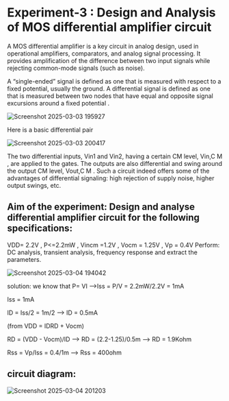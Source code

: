 # Experiment-3 : Design and Analysis of MOS differential amplifier circuit
A MOS differential amplifier is a key circuit in analog design, used in operational amplifiers, comparators, and analog signal processing. It provides amplification of the difference between two input signals while rejecting common-mode signals (such as noise).

A “single-ended” signal is defined as one that is measured with respect to a fixed potential, usually the
ground. A differential signal is defined as one that is measured between two nodes that
have equal and opposite signal excursions around a fixed potential .  

![Screenshot 2025-03-03 195927](https://github.com/user-attachments/assets/dbdc7334-4b72-469b-873c-d8123b582256)

Here is a basic differential pair

![Screenshot 2025-03-03 200417](https://github.com/user-attachments/assets/7d213267-955f-45a9-994c-d0c76716bb2c)

The two differential inputs, Vin1 and Vin2, having a certain CM level, Vin,C M , are applied to the gates. The
outputs are also differential and swing around the output CM level, Vout,C M .
Such a circuit indeed offers
some of the advantages of differential signaling: high rejection of supply noise, higher output swings, etc.

## Aim of the experiment: Design and analyse differential amplifier circuit for the following specifications:
VDD= 2.2V , P<=2.2mW , Vincm =1.2V , Vocm = 1.25V , Vp = 0.4V 
Perform: DC analysis, transient analysis, frequency response and extract the parameters.


![Screenshot 2025-03-04 194042](https://github.com/user-attachments/assets/8a00714e-48c5-4f41-8c8d-d9f0e7a79d9a)

solution: we know that P= VI -->Iss = P/V = 2.2mW/2.2V = 1mA

 Iss = 1mA

 ID = Iss/2 = 1m/2 --> ID = 0.5mA

 (from VDD = IDRD + Vocm)

 RD = (VDD - Vocm)/ID --> RD = (2.2-1.25)/0.5m --> RD = 1.9Kohm

 Rss = Vp/Iss = 0.4/1m --> Rss = 400ohm

 ## circuit diagram:


 
![Screenshot 2025-03-04 201203](https://github.com/user-attachments/assets/37ebbf0a-f323-4916-971e-996e0e48c8f3)


 

 

 
